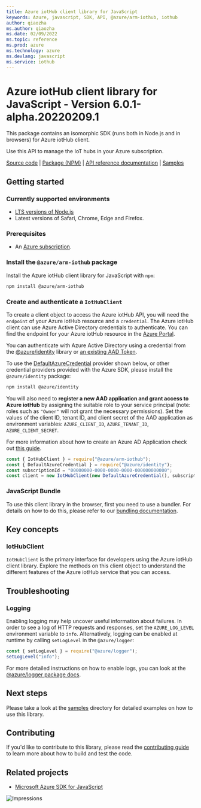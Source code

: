 ```yaml
---
title: Azure iotHub client library for JavaScript
keywords: Azure, javascript, SDK, API, @azure/arm-iothub, iothub
author: qiaozha
ms.author: qiaozha
ms.date: 02/09/2022
ms.topic: reference
ms.prod: azure
ms.technology: azure
ms.devlang: javascript
ms.service: iothub
---
```

# Azure iotHub client library for JavaScript - Version 6.0.1-alpha.20220209.1 


This package contains an isomorphic SDK (runs both in Node.js and in browsers) for Azure iotHub client.

Use this API to manage the IoT hubs in your Azure subscription.

[Source code](https://github.com/Azure/azure-sdk-for-js/tree/main/sdk/iothub/arm-iothub) |
[Package (NPM)](https://www.npmjs.com/package/@azure/arm-iothub) |
[API reference documentation](https://docs.microsoft.com/javascript/api/@azure/arm-iothub) |
[Samples](https://github.com/Azure-Samples/azure-samples-js-management)

## Getting started

### Currently supported environments

- [LTS versions of Node.js](https://nodejs.org/about/releases/)
- Latest versions of Safari, Chrome, Edge and Firefox.

### Prerequisites

- An [Azure subscription][azure_sub].

### Install the `@azure/arm-iothub` package

Install the Azure iotHub client library for JavaScript with `npm`:

```bash
npm install @azure/arm-iothub
```

### Create and authenticate a `IotHubClient`

To create a client object to access the Azure iotHub API, you will need the `endpoint` of your Azure iotHub resource and a `credential`. The Azure iotHub client can use Azure Active Directory credentials to authenticate.
You can find the endpoint for your Azure iotHub resource in the [Azure Portal][azure_portal].

You can authenticate with Azure Active Directory using a credential from the [@azure/identity][azure_identity] library or [an existing AAD Token](https://github.com/Azure/azure-sdk-for-js/blob/master/sdk/identity/identity/samples/AzureIdentityExamples.md#authenticating-with-a-pre-fetched-access-token).

To use the [DefaultAzureCredential][defaultazurecredential] provider shown below, or other credential providers provided with the Azure SDK, please install the `@azure/identity` package:

```bash
npm install @azure/identity
```

You will also need to **register a new AAD application and grant access to Azure iotHub** by assigning the suitable role to your service principal (note: roles such as `"Owner"` will not grant the necessary permissions).
Set the values of the client ID, tenant ID, and client secret of the AAD application as environment variables: `AZURE_CLIENT_ID`, `AZURE_TENANT_ID`, `AZURE_CLIENT_SECRET`.

For more information about how to create an Azure AD Application check out [this guide](https://docs.microsoft.com/azure/active-directory/develop/howto-create-service-principal-portal).

```javascript
const { IotHubClient } = require("@azure/arm-iothub");
const { DefaultAzureCredential } = require("@azure/identity");
const subscriptionId = "00000000-0000-0000-0000-000000000000";
const client = new IotHubClient(new DefaultAzureCredential(), subscriptionId);
```


### JavaScript Bundle
To use this client library in the browser, first you need to use a bundler. For details on how to do this, please refer to our [bundling documentation](https://aka.ms/AzureSDKBundling).

## Key concepts

### IotHubClient

`IotHubClient` is the primary interface for developers using the Azure iotHub client library. Explore the methods on this client object to understand the different features of the Azure iotHub service that you can access.

## Troubleshooting

### Logging

Enabling logging may help uncover useful information about failures. In order to see a log of HTTP requests and responses, set the `AZURE_LOG_LEVEL` environment variable to `info`. Alternatively, logging can be enabled at runtime by calling `setLogLevel` in the `@azure/logger`:

```javascript
const { setLogLevel } = require("@azure/logger");
setLogLevel("info");
```

For more detailed instructions on how to enable logs, you can look at the [@azure/logger package docs](https://github.com/Azure/azure-sdk-for-js/tree/main/sdk/core/logger).

## Next steps

Please take a look at the [samples](https://github.com/Azure-Samples/azure-samples-js-management) directory for detailed examples on how to use this library.

## Contributing

If you'd like to contribute to this library, please read the [contributing guide](https://github.com/Azure/azure-sdk-for-js/blob/main/CONTRIBUTING.md) to learn more about how to build and test the code.

## Related projects

- [Microsoft Azure SDK for JavaScript](https://github.com/Azure/azure-sdk-for-js)

![Impressions](https://azure-sdk-impressions.azurewebsites.net/api/impressions/azure-sdk-for-js%2Fsdk%2Fiothub%2Farm-iothub%2FREADME.png)

[azure_cli]: https://docs.microsoft.com/cli/azure
[azure_sub]: https://azure.microsoft.com/free/
[azure_sub]: https://azure.microsoft.com/free/
[azure_portal]: https://portal.azure.com
[azure_identity]: https://github.com/Azure/azure-sdk-for-js/tree/main/sdk/identity/identity
[defaultazurecredential]: https://github.com/Azure/azure-sdk-for-js/tree/main/sdk/identity/identity#defaultazurecredential

